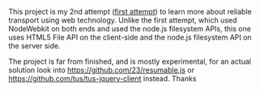 This project is my 2nd attempt ([first attempt](https://github.com/DFTi/ocelot)) to learn more about reliable transport using web technology. Unlike the first attempt, which used NodeWebkit on both ends and used the node.js filesystem APIs, this one uses HTML5 File API on the client-side and the node.js filesystem API on the server side.

The project is far from finished, and is mostly experimental, for an actual solution look into https://github.com/23/resumable.js or https://github.com/tus/tus-jquery-client instead. Thanks
